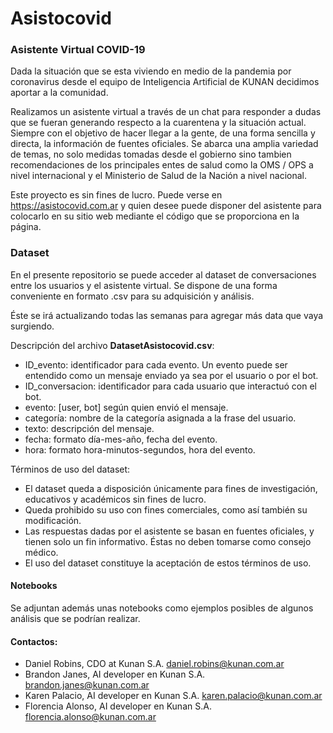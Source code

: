# Asistocovid
### Asistente Virtual COVID-19

Dada la situación que se esta viviendo en medio de la pandemia por coronavirus desde el equipo de Inteligencia Artificial de KUNAN decidimos aportar a la comunidad. 

Realizamos un asistente virtual a través de un chat para responder a dudas que se fueran generando respecto a la cuarentena y la situación actual. Siempre con el objetivo de hacer llegar a la gente, de una forma sencilla y directa, la información de fuentes oficiales. Se abarca una amplia variedad de temas, no solo medidas tomadas desde el gobierno sino tambien recomendaciones de los principales entes de salud como la OMS / OPS a nivel internacional y el Ministerio de Salud de la Nación a nivel nacional.

Este proyecto es sin fines de lucro. Puede verse en https://asistocovid.com.ar y quien desee puede disponer del asistente para colocarlo en su sitio web mediante el código que se proporciona en la página.

### Dataset

En el presente repositorio se puede acceder al dataset de conversaciones entre los usuarios y el asistente virtual. Se dispone de una forma conveniente en formato .csv para su adquisición y análisis. 

Éste se irá actualizando todas las semanas para agregar más data que vaya surgiendo.

Descripción del archivo __DatasetAsistocovid.csv__:
- ID_evento: identificador para cada evento. Un evento puede ser entendido como un mensaje enviado ya sea por el usuario o por el bot.
- ID_conversacion: identificador para cada usuario que interactuó con el bot.
- evento: [user, bot] según quien envió el mensaje.
- categoría: nombre de la categoría asignada a la frase del usuario.
- texto: descripción del mensaje.
- fecha: formato día-mes-año, fecha del evento.
- hora: formato hora-minutos-segundos, hora del evento.

Términos de uso del dataset:
* El dataset queda a disposición únicamente para fines de investigación, educativos y académicos sin fines de lucro. 
* Queda prohibido su uso con fines comerciales, como así también su modificación.
* Las respuestas dadas por el asistente se basan en fuentes oficiales, y tienen solo un fin informativo. Éstas no deben tomarse como consejo médico.
* El uso del dataset constituye la aceptación de estos términos de uso.

#### Notebooks

Se adjuntan además unas notebooks como ejemplos posibles de algunos análisis que se podrían realizar.

#### Contactos:
* Daniel Robins, CDO at Kunan S.A. daniel.robins@kunan.com.ar
* Brandon Janes, AI developer en Kunan S.A. brandon.janes@kunan.com.ar
* Karen Palacio, AI developer en Kunan S.A. karen.palacio@kunan.com.ar
* Florencia Alonso, AI developer en Kunan S.A. florencia.alonso@kunan.com.ar


